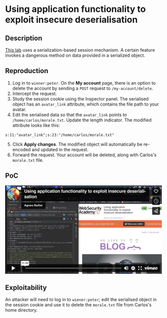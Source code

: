 # Using application functionality to exploit insecure deserialisation

## Description

[This lab](https://portswigger.net/web-security/deserialization/exploiting/lab-deserialization-using-application-functionality-to-exploit-insecure-deserialization) uses a serialization-based session mechanism. A certain feature invokes a dangerous method on data provided in a serialized object.

## Reproduction

1. Log in to `wiener:peter`. On the **My account** page, there is an option to delete the account by sending a `POST` request to `/my-account/delete`.
2. Intercept the request. 
3. Study the session cookie using the Inspector panel. The serialised object has an `avatar_link` attribute, which contains the file path to your avatar.
4. Edit the serialised data so that the `avatar_link` points to `/home/carlos/morale.txt`. Update the length indicator. The modified attribute looks like this:

```text
s:11:"avatar_link";s:23:"/home/carlos/morale.txt"
```
    
5. Click **Apply changes**. The modified object will automatically be re-encoded and updated in the request.
6. Forward the request. Your account will be deleted, along with Carlos's `morale.txt` file.

## PoC

[![Screencast PoC Using application functionality to exploit insecure deserialisation](../../_static/images/vids/using-app-functionality-exploit-id.png)](https://vimeo.com/799082569)

## Exploitability

An attacker will need to log in to `wiener:peter`; edit the serialised object in the session cookie and use it to delete the `morale.txt` file from Carlos's home directory. 
